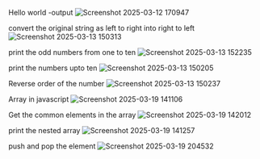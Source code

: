 Hello world -output
![Screenshot 2025-03-12 170947](https://github.com/user-attachments/assets/5268d8c7-3518-4818-bbe7-7ae1e57a831f)

convert the original string as left to right into right to left
![Screenshot 2025-03-13 150313](https://github.com/user-attachments/assets/76b26074-c5ce-48b1-bd54-fa111d896aa0)

print the odd numbers from one to ten
![Screenshot 2025-03-13 152235](https://github.com/user-attachments/assets/cd43768b-366a-406c-9829-5da171463f8d)

print the numbers upto ten
![Screenshot 2025-03-13 150205](https://github.com/user-attachments/assets/8c012ab2-c356-47ee-bbb6-e66e9f513c14)

Reverse order of the number
![Screenshot 2025-03-13 150237](https://github.com/user-attachments/assets/96d749d6-fedd-4f6d-8eab-6c6a57c893e3)

Array in javascript
![Screenshot 2025-03-19 141106](https://github.com/user-attachments/assets/505723f3-1465-46d5-a8a4-861571017fff)

Get the common elements in the array
![Screenshot 2025-03-19 142012](https://github.com/user-attachments/assets/97b5f592-0250-4f2e-9881-5c41cbfca492)

print the nested array
![Screenshot 2025-03-19 141257](https://github.com/user-attachments/assets/c575b3aa-9ae5-46a7-99bf-fc664f7fb96f)

push and pop the element
![Screenshot 2025-03-19 204532](https://github.com/user-attachments/assets/3a956bf0-5a52-4366-8b41-92f71dc77619)
